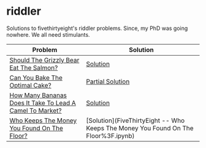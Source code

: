 # riddler

Solutions to fivethirtyeight's riddler problems. Since, my PhD was going nowhere. 
We all need stimulants.


| Problem       | Solution |
| ------------- |-------------|
|[Should The Grizzly Bear Eat The Salmon?](http://fivethirtyeight.com/features/should-the-grizzly-bear-eat-the-salmon/)|[Solution](Riddler%20Grizzly%20Bear.ipynb)|
|[Can You Bake The Optimal Cake?](http://fivethirtyeight.com/features/can-you-bake-the-optimal-cake/)|[Partial Solution](cake-riddler.pdf)|
|[How Many Bananas Does It Take To Lead A Camel To Market?](http://fivethirtyeight.com/features/how-many-bananas-does-it-take-to-lead-a-camel-to-market/)| [Solution](Camel-And-Bananas.md) |
|[Who Keeps The Money You Found On The Floor?](http://fivethirtyeight.com/features/who-keeps-the-money-you-found-on-the-floor/) | [Solution](FiveThirtyEight -- Who Keeps The Money You Found On The Floor%3F.ipynb)|
